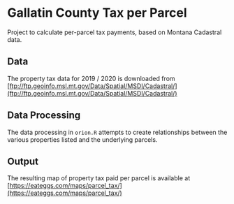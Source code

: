 # Gallatin County Tax per Parcel

Project to calculate per-parcel tax payments, based on Montana Cadastral data.

## Data

The property tax data for 2019 / 2020 is downloaded from [ftp://ftp.geoinfo.msl.mt.gov/Data/Spatial/MSDI/Cadastral/](ftp://ftp.geoinfo.msl.mt.gov/Data/Spatial/MSDI/Cadastral/)

## Data Processing

The data processing in `orion.R` attempts to create relationships between the various properties listed and the underlying parcels.

## Output

The resulting map of property tax paid per parcel is available at [https://eateggs.com/maps/parcel_tax/](https://eateggs.com/maps/parcel_tax/)
